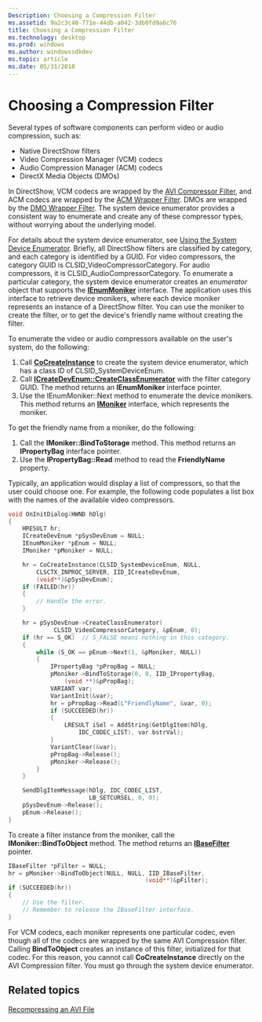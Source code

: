 ```yaml
---
Description: Choosing a Compression Filter
ms.assetid: 9a2c3c48-771e-44db-a042-3db0fd9a6c76
title: Choosing a Compression Filter
ms.technology: desktop
ms.prod: windows
ms.author: windowssdkdev
ms.topic: article
ms.date: 05/31/2018
---
```


# Choosing a Compression Filter

Several types of software components can perform video or audio compression, such as:

-   Native DirectShow filters
-   Video Compression Manager (VCM) codecs
-   Audio Compression Manager (ACM) codecs
-   DirectX Media Objects (DMOs)

In DirectShow, VCM codecs are wrapped by the [AVI Compressor Filter](avi-compressor-filter.md), and ACM codecs are wrapped by the [ACM Wrapper Filter](acm-wrapper-filter.md). DMOs are wrapped by the [DMO Wrapper Filter](dmo-wrapper-filter.md). The system device enumerator provides a consistent way to enumerate and create any of these compressor types, without worrying about the underlying model.

For details about the system device enumerator, see [Using the System Device Enumerator](using-the-system-device-enumerator.md). Briefly, all DirectShow filters are classified by category, and each category is identified by a GUID. For video compressors, the category GUID is CLSID\_VideoCompressorCategory. For audio compressors, it is CLSID\_AudioCompressorCategory. To enumerate a particular category, the system device enumerator creates an *enumerator* object that supports the [**IEnumMoniker**](https://msdn.microsoft.com/library/windows/desktop/ms692852) interface. The application uses this interface to retrieve device monikers, where each device moniker represents an instance of a DirectShow filter. You can use the moniker to create the filter, or to get the device's friendly name without creating the filter.

To enumerate the video or audio compressors available on the user's system, do the following:

1.  Call [**CoCreateInstance**](https://msdn.microsoft.com/library/windows/desktop/ms686615) to create the system device enumerator, which has a class ID of CLSID\_SystemDeviceEnum.
2.  Call [**ICreateDevEnum::CreateClassEnumerator**](/windows/desktop/api/Strmif/nf-strmif-icreatedevenum-createclassenumerator) with the filter category GUID. The method returns an **IEnumMoniker** interface pointer.
3.  Use the IEnumMoniker::Next method to enumerate the device monikers. This method returns an [**IMoniker**](https://msdn.microsoft.com/library/windows/desktop/ms679705) interface, which represents the moniker.

To get the friendly name from a moniker, do the following:

1.  Call the **IMoniker::BindToStorage** method. This method returns an **IPropertyBag** interface pointer.
2.  Use the **IPropertyBag::Read** method to read the **FriendlyName** property.

Typically, an application would display a list of compressors, so that the user could choose one. For example, the following code populates a list box with the names of the available video compressors.


```C++
void OnInitDialog(HWND hDlg)
{
    HRESULT hr;
    ICreateDevEnum *pSysDevEnum = NULL;
    IEnumMoniker *pEnum = NULL;
    IMoniker *pMoniker = NULL;

    hr = CoCreateInstance(CLSID_SystemDeviceEnum, NULL, 
        CLSCTX_INPROC_SERVER, IID_ICreateDevEnum, 
        (void**)&pSysDevEnum);
    if (FAILED(hr))
    {
        // Handle the error.
    }    

    hr = pSysDevEnum->CreateClassEnumerator(
             CLSID_VideoCompressorCategory, &pEnum, 0);
    if (hr == S_OK)  // S_FALSE means nothing in this category.
    {
        while (S_OK == pEnum->Next(1, &pMoniker, NULL))
        {
            IPropertyBag *pPropBag = NULL;
            pMoniker->BindToStorage(0, 0, IID_IPropertyBag, 
                (void **)&pPropBag);
            VARIANT var;
            VariantInit(&var);
            hr = pPropBag->Read(L"FriendlyName", &var, 0);
            if (SUCCEEDED(hr))
            {
                LRESULT iSel = AddString(GetDlgItem(hDlg, 
                    IDC_CODEC_LIST), var.bstrVal);
            }   
            VariantClear(&var); 
            pPropBag->Release();
            pMoniker->Release();
        }
    }

    SendDlgItemMessage(hDlg, IDC_CODEC_LIST, 
                       LB_SETCURSEL, 0, 0);
    pSysDevEnum->Release();
    pEnum->Release();
}
```



To create a filter instance from the moniker, call the **IMoniker::BindToObject** method. The method returns an [**IBaseFilter**](/windows/desktop/api/Strmif/nn-strmif-ibasefilter) pointer.


```C++
IBaseFilter *pFilter = NULL;
hr = pMoniker->BindToObject(NULL, NULL, IID_IBaseFilter, 
                                       (void**)&pFilter);
if (SUCCEEDED(hr))
{
    // Use the filter. 
    // Remember to release the IBaseFilter interface.
}
```



For VCM codecs, each moniker represents one particular codec, even though all of the codecs are wrapped by the same AVI Compression filter. Calling **BindToObject** creates an instance of this filter, initialized for that codec. For this reason, you cannot call **CoCreateInstance** directly on the AVI Compression filter. You must go through the system device enumerator.

## Related topics

<dl> <dt>

[Recompressing an AVI File](recompressing-an-avi-file.md)
</dt> </dl>

 

 




